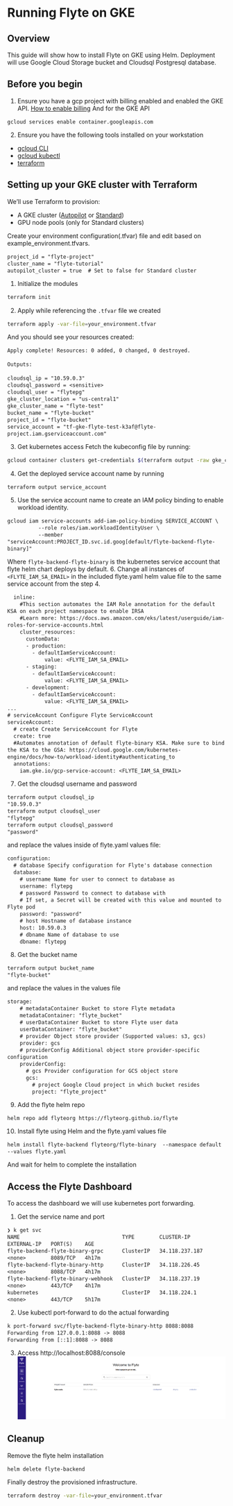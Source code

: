 # Running Flyte on GKE


## Overview
This guide will show how to install  Flyte on GKE using Helm. Deployment will use Google Cloud Storage bucket and Cloudsql Postgresql database.

## Before you begin
1. Ensure you have a gcp project with billing enabled and enabled the GKE API.
[How to enable billing](https://cloud.google.com/billing/v1/getting-started)
And for the GKE API
```
gcloud services enable container.googleapis.com
```

2. Ensure you have the following tools installed on your workstation
* [gcloud CLI](https://cloud.google.com/sdk/docs/install)
* [gcloud kubectl](https://cloud.google.com/kubernetes-engine/docs/how-to/cluster-access-for-kubectl#install_kubectl)
* [terraform](https://developer.hashicorp.com/terraform/tutorials/aws-get-started/install-cli)

## Setting up your GKE cluster with Terraform
We’ll use Terraform to provision:
- A GKE cluster ([Autopilot](https://cloud.google.com/kubernetes-engine/docs/concepts/autopilot-overview) or [Standard](https://cloud.google.com/kubernetes-engine/docs/how-to/creating-a-regional-cluster))
- GPU node pools (only for Standard clusters)

Create your environment configuration(.tfvar) file and edit based on  example_environment.tfvars. 
```
project_id = "flyte-project"
cluster_name = "flyte-tutorial"
autopilot_cluster = true  # Set to false for Standard cluster
```
1. Initialize the modules
```bash
terraform init
```
2. Apply while referencing the `.tfvar` file we created
```bash
terraform apply -var-file=your_environment.tfvar
```
And you should see your resources created:
```
Apply complete! Resources: 0 added, 0 changed, 0 destroyed.

Outputs:

cloudsql_ip = "10.59.0.3"
cloudsql_password = <sensitive>
cloudsql_user = "flytepg"
gke_cluster_location = "us-central1"
gke_cluster_name = "flyte-test"
bucket_name = "flyte-bucket"
project_id = "flyte-bucket"
service_account = "tf-gke-flyte-test-k3af@flyte-project.iam.gserviceaccount.com"
```
3. Get kubernetes access
Fetch the kubeconfig file by running:
```bash
gcloud container clusters get-credentials $(terraform output -raw gke_cluster_name) --region $(terraform output -raw gke_cluster_location) --project $(terraform output -raw project_id)
```
4. Get the deployed service account name by running
```
terraform output service_account
```
5. Use the service account name to create an IAM policy binding to enable workload identity.
```
gcloud iam service-accounts add-iam-policy-binding SERVICE_ACCOUNT \
          --role roles/iam.workloadIdentityUser \
          --member "serviceAccount:PROJECT_ID.svc.id.goog[default/flyte-backend-flyte-binary]"
```
Where `flyte-backend-flyte-binary` is the kubernetes service account that flyte helm chart deploys by default.
6. Change all instances of `<FLYTE_IAM_SA_EMAIL>` in the included flyte.yaml helm value file to the same service account from the step 4.
```
  inline: 
    #This section automates the IAM Role annotation for the default KSA on each project namespace to enable IRSA
    #Learn more: https://docs.aws.amazon.com/eks/latest/userguide/iam-roles-for-service-accounts.html
    cluster_resources:
      customData:
      - production:
        - defaultIamServiceAccount:
            value: <FLYTE_IAM_SA_EMAIL>
      - staging:
        - defaultIamServiceAccount:
            value: <FLYTE_IAM_SA_EMAIL>
      - development:
        - defaultIamServiceAccount:
            value: <FLYTE_IAM_SA_EMAIL>
...
# serviceAccount Configure Flyte ServiceAccount
serviceAccount:
  # create Create ServiceAccount for Flyte
  create: true
  #Automates annotation of default flyte-binary KSA. Make sure to bind the KSA to the GSA: https://cloud.google.com/kubernetes-engine/docs/how-to/workload-identity#authenticating_to
  annotations:
    iam.gke.io/gcp-service-account: <FLYTE_IAM_SA_EMAIL> 
```
7. Get the cloudsql username and password
```
terraform output cloudsql_ip 
"10.59.0.3"
terraform output cloudsql_user
"flytepg"
terraform output cloudsql_password
"password"
```
and replace the values inside of flyte.yaml values file:
```
configuration:
  # database Specify configuration for Flyte's database connection
  database:
    # username Name for user to connect to database as
    username: flytepg
    # password Password to connect to database with
    # If set, a Secret will be created with this value and mounted to Flyte pod
    password: "password"
    # host Hostname of database instance
    host: 10.59.0.3
    # dbname Name of database to use
    dbname: flytepg
```
8. Get the bucket name
```
terraform output bucket_name
"flyte-bucket"
```
and replace the values in the values file
```
storage:
    # metadataContainer Bucket to store Flyte metadata
    metadataContainer: "flyte_bucket"
    # userDataContainer Bucket to store Flyte user data
    userDataContainer: "flyte_bucket"
    # provider Object store provider (Supported values: s3, gcs)
    provider: gcs
    # providerConfig Additional object store provider-specific configuration
    providerConfig:
      # gcs Provider configuration for GCS object store
      gcs:
        # project Google Cloud project in which bucket resides
        project: "flyte_project"
```
9. Add the flyte helm repo
```
helm repo add flyteorg https://flyteorg.github.io/flyte
```
10. Install flyte using Helm and the flyte.yaml values file
```
helm install flyte-backend flyteorg/flyte-binary  --namespace default --values flyte.yaml
```
And wait for helm to complete the installation

## Access the Flyte Dashboard
To access the dashboard we will use kubernetes port forwarding. 
1. Get the service name and port 
```
❯ k get svc
NAME                                 TYPE        CLUSTER-IP       EXTERNAL-IP   PORT(S)    AGE
flyte-backend-flyte-binary-grpc      ClusterIP   34.118.237.187   <none>        8089/TCP   4h17m
flyte-backend-flyte-binary-http      ClusterIP   34.118.226.45    <none>        8088/TCP   4h17m
flyte-backend-flyte-binary-webhook   ClusterIP   34.118.237.19    <none>        443/TCP    4h17m
kubernetes                           ClusterIP   34.118.224.1     <none>        443/TCP    5h17m
```
2. Use kubectl port-forward to do the actual forwarding
```
k port-forward svc/flyte-backend-flyte-binary-http 8088:8088
Forwarding from 127.0.0.1:8088 -> 8088
Forwarding from [::1]:8088 -> 8088
```
3. Access http://localhost:8088/console
![alt text](./img/flyte_dashboard.png)

## Cleanup
Remove the flyte helm installation
```
helm delete flyte-backend
```
Finally destroy the provisioned infrastructure.
```bash
terraform destroy -var-file=your_environment.tfvar
```